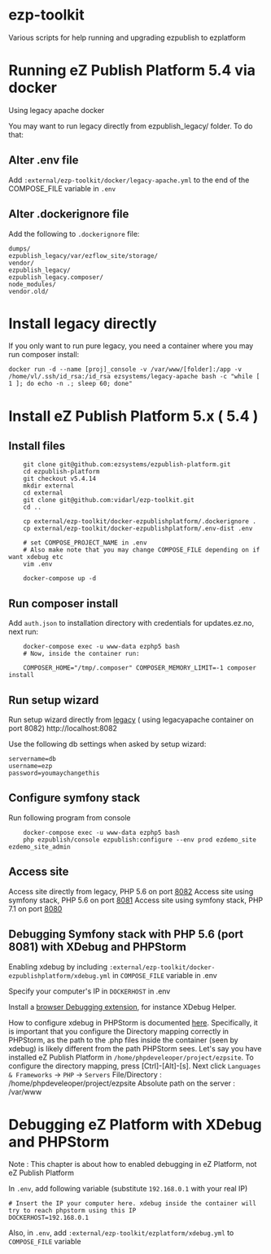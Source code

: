 # ezp-toolkit
Various scripts for help running and upgrading ezpublish to ezplatform

# Running eZ Publish Platform 5.4 via docker

Using legacy apache docker

You may want to run legacy directly from ezpublish_legacy/ folder. To do that:

## Alter .env file

Add `:external/ezp-toolkit/docker/legacy-apache.yml` to the end of the COMPOSE_FILE variable in `.env`

## Alter .dockerignore file

Add the following to `.dockerignore` file:

```
dumps/
ezpublish_legacy/var/ezflow_site/storage/
vendor/
ezpublish_legacy/
ezpublish_legacy.composer/
node_modules/
vendor.old/
```

# Install legacy directly

If you only want to run pure legacy, you need a container where you may run composer install:

```
docker run -d --name [proj]_console -v /var/www/[folder]:/app -v /home/vl/.ssh/id_rsa:/id_rsa ezsystems/legacy-apache bash -c "while [ 1 ]; do echo -n .; sleep 60; done"
```



# Install eZ Publish Platform 5.x ( 5.4 )

## Install files

```
    git clone git@github.com:ezsystems/ezpublish-platform.git
    cd ezpublish-platform
    git checkout v5.4.14
    mkdir external
    cd external
    git clone git@github.com:vidarl/ezp-toolkit.git
    cd ..
    
    cp external/ezp-toolkit/docker-ezpublishplatform/.dockerignore .
    cp external/ezp-toolkit/docker-ezpublishplatform/.env-dist .env
    
    # set COMPOSE_PROJECT_NAME in .env
    # Also make note that you may change COMPOSE_FILE depending on if want xdebug etc
    vim .env

    docker-compose up -d
```

## Run composer install

Add `auth.json` to installation directory with credentials for updates.ez.no, next run:

```
    docker-compose exec -u www-data ezphp5 bash
    # Now, inside the container run:

    COMPOSER_HOME="/tmp/.composer" COMPOSER_MEMORY_LIMIT=-1 composer install
```

## Run setup wizard

Run setup wizard directly from [legacy](http://localhost:8082) ( using legacyapache container on port 8082)
http://localhost:8082

Use the following db settings when asked by setup wizard:

```
servername=db
username=ezp
password=youmaychangethis

```

## Configure symfony stack

Run following program from console

```
    docker-compose exec -u www-data ezphp5 bash
    php ezpublish/console ezpublish:configure --env prod ezdemo_site ezdemo_site_admin
```

## Access site

Access site directly from legacy, PHP 5.6 on port [8082](http://localhost:8082)
Access site using symfony stack, PHP 5.6 on port [8081](http://localhost:8081)
Access site using symfony stack, PHP 7.1 on port [8080](http://localhost:8081)

## Debugging Symfony stack with PHP 5.6 (port 8081) with XDebug and PHPStorm

Enabling xdebug by including `:external/ezp-toolkit/docker-ezpublishplatform/xdebug.yml` in `COMPOSE_FILE` variable in .env

Specify your computer's IP in `DOCKERHOST` in .env

Install a [browser Debugging extension](https://www.jetbrains.com/help/phpstorm/browser-debugging-extensions.html), for instance XDebug Helper.

How to configure xdebug in PHPStorm is documented [here](https://www.jetbrains.com/help/phpstorm/configuring-xdebug.html#integrationWithProduct).
Specifically, it is important that you configure the Directory mapping correctly in PHPStorm, as the path to the .php files inside the container (seen by xdebug) is likely different from the path PHPStorm sees.
Let's say you have installed eZ Publish Platform in `/home/phpdeveleoper/project/ezpsite`.
To configure the directory mapping, press [Ctrl]-[Alt]-[s]. Next click `Languages & Frameworks` -> `PHP` -> `Servers`
File/Directory : /home/phpdeveleoper/project/ezpsite
Absolute path on the server : /var/www


# Debugging eZ Platform with XDebug and PHPStorm

Note : This chapter is about how to enabled debugging in eZ Platform, not eZ Publish Platform

In `.env`, add following variable (substitute `192.168.0.1` with your real IP)

```
# Insert the IP your computer here. xdebug inside the container will try to reach phpstorm using this IP
DOCKERHOST=192.168.0.1
```

Also, in `.env`, add `:external/ezp-toolkit/ezplatform/xdebug.yml` to `COMPOSE_FILE` variable